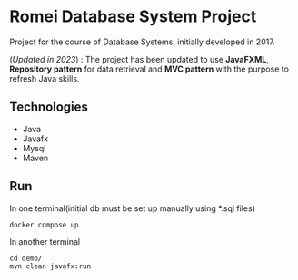 # Romei Database System Project
Project for the course of Database Systems, initially developed in 2017.

(_Updated in 2023_) : The project has been updated to use **JavaFXML**, **Repository pattern** for data retrieval and **MVC pattern** with the purpose to refresh Java skills.


## Technologies
- Java
- Javafx
- Mysql
- Maven

## Run
In one terminal(initial db must be set up manually using *.sql files)
```
docker compose up
```

In another terminal
```
cd demo/
mvn clean javafx:run 
```

